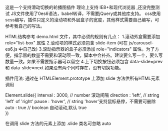 这是一个支持滑动切换的轮播图插件
理论上支持 IE8+和现代浏览器 ,还没完整测试
JS文件使用了0es6语法，babel转译，不需要jQuery或其他库支持。
css使用scss编写，插件只定义的滚动项和外层盒子的宽度，其他样式需要自己编写，可参考我自己的写法。

HTML结构参考 demo.html 文件，其中必须的规则有几点：
1.滚动外盒需要添加 role="list-box" 属性
2.滚动项的样式必须包含 slide-item (可在 js/carousel-es6.js 中自己改)
3.滚动指示器的盒子必须添加  role="indicators" 属性。为了方便，指示器的数量不需要和滚动项一致，脚本中会补齐。建议要么写一个，要么写数量一致。如果不需要指示器可以留空
4.上下切换按钮必须包含 data-slide=prev 和 data-slide=next 如果没有两个同时存在，没有切换功能。

插件用法:
通过在 HTMLElement.prototype 上添加 slide 方法供所有HTML元素调用

Element.slide({
	interval : 3000,       // number 滚动间隔
	direction : 'left',    // string 'left' of 'right'
	pause : 'hover',	   // string  'hover'支持鼠标悬停，不需要可删除
	auto : true		  	 // boolean 自动滚动,默认 true 	
})

在调用 slide 方法的元素上添加 .slide 类名可忽略 auto 

